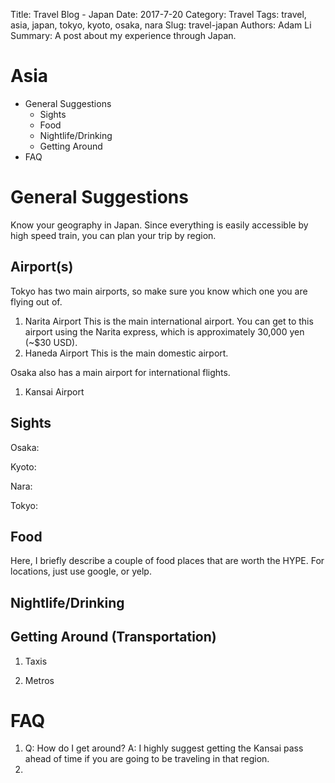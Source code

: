 Title: Travel Blog - Japan
Date: 2017-7-20
Category: Travel
Tags: travel, asia, japan, tokyo, kyoto, osaka, nara 
Slug: travel-japan
Authors: Adam Li
Summary: A post about my experience through Japan.

# Asia
<!-- MarkdownTOC -->

- General Suggestions
	- Sights
	- Food
	- Nightlife/Drinking
	- Getting Around
- FAQ

<!-- /MarkdownTOC -->

# General Suggestions
Know your geography in Japan. Since everything is easily accessible by high speed train, you can plan your trip by region.

## Airport(s)
Tokyo has two main airports, so make sure you know which one you are flying out of. 
1. Narita Airport
This is the main international airport. You can get to this airport using the Narita express, which is approximately 30,000 yen (~$30 USD). 
2. Haneda Airport
This is the main domestic airport.


Osaka also has a main airport for international flights.
1. Kansai Airport


## Sights
Osaka:


Kyoto:


Nara:



Tokyo:



## Food
Here, I briefly describe a couple of food places that are worth the HYPE. For locations, just use google, or yelp.



## Nightlife/Drinking


## Getting Around (Transportation)
1. Taxis


2. Metros



# FAQ
1. Q: How do I get around?
A: I highly suggest getting the Kansai pass ahead of time if you are going to be traveling in that region. 
2. 